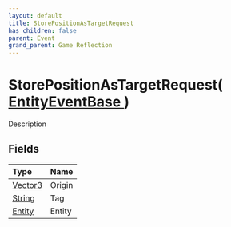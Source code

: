 ```yaml
---
layout: default
title: StorePositionAsTargetRequest
has_children: false
parent: Event
grand_parent: Game Reflection
---
```

# StorePositionAsTargetRequest( [ EntityEventBase ](/riftbreaker-wiki/docs/game-reflection/events/entity_event_base/) )
Description 

## Fields

| Type | Name |
|:----------|:--------------|
| [Vector3](/riftbreaker-wiki/docs/game-reflection/classes/vector3/) | Origin |
| [String](/riftbreaker-wiki/docs/game-reflection/components/string/) | Tag |
| [Entity](/riftbreaker-wiki/docs/game-reflection/classes/entity/) | Entity |

